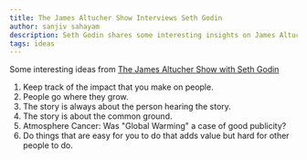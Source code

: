 ```yaml
---
title: The James Altucher Show Interviews Seth Godin
author: sanjiv sahayam
description: Seth Godin shares some interesting insights on James Altucher Show.
tags: ideas
---
```


Some interesting ideas from [The James Altucher Show with Seth Godin](https://www.stansberryradio.com/James-Altucher/Latest-Episodes/Episode/886/Ep-86-Seth-Godin-It-s-Your-Turn-Now-What)

1. Keep track of the impact that you make on people.
2. People go where they grow.
3. The story is always about the person hearing the story.
4. The story is about the common ground.
5. Atmosphere Cancer: Was "Global Warming" a case of good publicity?
6. Do things that are easy for you to do that adds value but hard for other people to do.